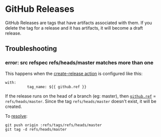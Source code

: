 # GitHub Releases

GitHub Releases are tags that have artifacts associated with them. If you delete the tag for a release and it has artifacts, it will become a draft release.

## Troubleshooting

### error: src refspec refs/heads/master matches more than one

This happens when the [create-release action](https://github.com/actions/create-release) is configured like this:
```
with:
          tag_name: ${{ github.ref }}
```
If the release runs on the head of a branch (eg: master), then [`github.ref`](https://help.github.com/en/actions/configuring-and-managing-workflows/using-environment-variables#default-environment-variables) = `refs/heads/master`. Since the tag `refs/heads/master` doesn't exist, it will be created.

To [resolve](https://github.com/actions/create-release/issues/13#issuecomment-629741295):
```
git push origin :refs/tags/refs/heads/master
git tag -d refs/heads/master
```